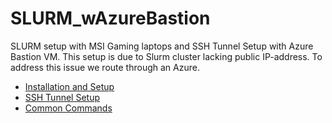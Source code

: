 # SLURM_wAzureBastion
SLURM setup with MSI Gaming laptops and SSH Tunnel Setup with Azure Bastion VM.
This setup is due to Slurm cluster lacking public IP-address. To address this issue we route through an Azure.

- [Installation and Setup](https://github.com/VK5959/SLURM_wAzureBastion/wiki/Slurm-Installation-and-Setup)
- [SSH Tunnel Setup](https://github.com/VK5959/SLURM_wAzureBastion/wiki/SSH-Tunnel-Setup-(Through-Azure-Bastion-VM))
- [Common Commands](https://github.com/VK5959/SLURM_wAzureBastion/wiki/Common-Commands-for-SLURM-cluster)
